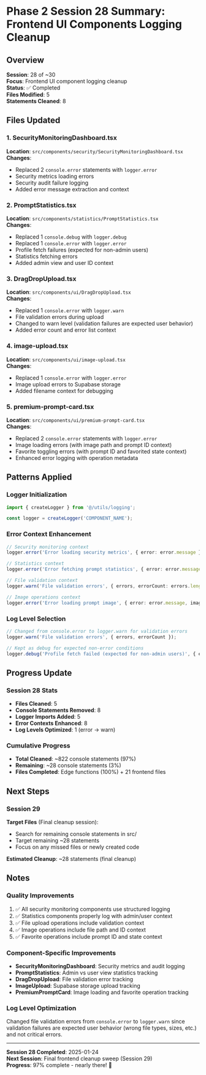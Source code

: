 # Phase 2 Session 28 Summary: Frontend UI Components Logging Cleanup

## Overview
**Session**: 28 of ~30  
**Focus**: Frontend UI component logging cleanup  
**Status**: ✅ Completed  
**Files Modified**: 5  
**Statements Cleaned**: 8  

## Files Updated

### 1. SecurityMonitoringDashboard.tsx
**Location**: `src/components/security/SecurityMonitoringDashboard.tsx`  
**Changes**:
- Replaced 2 `console.error` statements with `logger.error`
- Security metrics loading errors
- Security audit failure logging
- Added error message extraction and context

### 2. PromptStatistics.tsx
**Location**: `src/components/statistics/PromptStatistics.tsx`  
**Changes**:
- Replaced 1 `console.debug` with `logger.debug`
- Replaced 1 `console.error` with `logger.error`
- Profile fetch failures (expected for non-admin users)
- Statistics fetching errors
- Added admin view and user ID context

### 3. DragDropUpload.tsx
**Location**: `src/components/ui/DragDropUpload.tsx`  
**Changes**:
- Replaced 1 `console.error` with `logger.warn`
- File validation errors during upload
- Changed to warn level (validation failures are expected user behavior)
- Added error count and error list context

### 4. image-upload.tsx
**Location**: `src/components/ui/image-upload.tsx`  
**Changes**:
- Replaced 1 `console.error` with `logger.error`
- Image upload errors to Supabase storage
- Added filename context for debugging

### 5. premium-prompt-card.tsx
**Location**: `src/components/ui/premium-prompt-card.tsx`  
**Changes**:
- Replaced 2 `console.error` statements with `logger.error`
- Image loading errors (with image path and prompt ID context)
- Favorite toggling errors (with prompt ID and favorited state context)
- Enhanced error logging with operation metadata

## Patterns Applied

### Logger Initialization
```typescript
import { createLogger } from '@/utils/logging';

const logger = createLogger('COMPONENT_NAME');
```

### Error Context Enhancement
```typescript
// Security monitoring context
logger.error('Error loading security metrics', { error: error.message });

// Statistics context
logger.error('Error fetching prompt statistics', { error: error.message, isAdminView, userId });

// File validation context
logger.warn('File validation errors', { errors, errorCount: errors.length });

// Image operations context
logger.error('Error loading prompt image', { error: error.message, imagePath, promptId });
```

### Log Level Selection
```typescript
// Changed from console.error to logger.warn for validation errors
logger.warn('File validation errors', { errors, errorCount });

// Kept as debug for expected non-error conditions
logger.debug('Profile fetch failed (expected for non-admin users)', { error });
```

## Progress Update

### Session 28 Stats
- **Files Cleaned**: 5
- **Console Statements Removed**: 8
- **Logger Imports Added**: 5
- **Error Contexts Enhanced**: 8
- **Log Levels Optimized**: 1 (error → warn)

### Cumulative Progress
- **Total Cleaned**: ~822 console statements (97%)
- **Remaining**: ~28 console statements (3%)
- **Files Completed**: Edge functions (100%) + 21 frontend files

## Next Steps

### Session 29
**Target Files** (Final cleanup session):
- Search for remaining console statements in src/
- Target remaining ~28 statements
- Focus on any missed files or newly created code

**Estimated Cleanup**: ~28 statements (final cleanup)

## Notes

### Quality Improvements
1. ✅ All security monitoring components use structured logging
2. ✅ Statistics components properly log with admin/user context
3. ✅ File upload operations include validation context
4. ✅ Image operations include file path and ID context
5. ✅ Favorite operations include prompt ID and state context

### Component-Specific Improvements
- **SecurityMonitoringDashboard**: Security metrics and audit logging
- **PromptStatistics**: Admin vs user view statistics tracking
- **DragDropUpload**: File validation error tracking
- **ImageUpload**: Supabase storage upload tracking
- **PremiumPromptCard**: Image loading and favorite operation tracking

### Log Level Optimization
Changed file validation errors from `console.error` to `logger.warn` since validation failures are expected user behavior (wrong file types, sizes, etc.) and not critical errors.

---

**Session 28 Completed**: 2025-01-24  
**Next Session**: Final frontend cleanup sweep (Session 29)  
**Progress**: 97% complete - nearly there! 🎉
